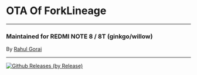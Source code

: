 # OTA Of ForkLineage

---------------------------------------------------------------------------------

### Maintained for REDMI NOTE 8 / 8T (ginkgo/willow)

By [Rahul Gorai](https://github.com/RahulGorai0206)

---------------------------------------------------------------------------------

[![Github Releases (by Release)](https://img.shields.io/github/downloads/RahulGorai0206/OTA/total?label=Total%20Downloads&style=social)](https://github.com/RahulGorai0206/OTA/releases)

